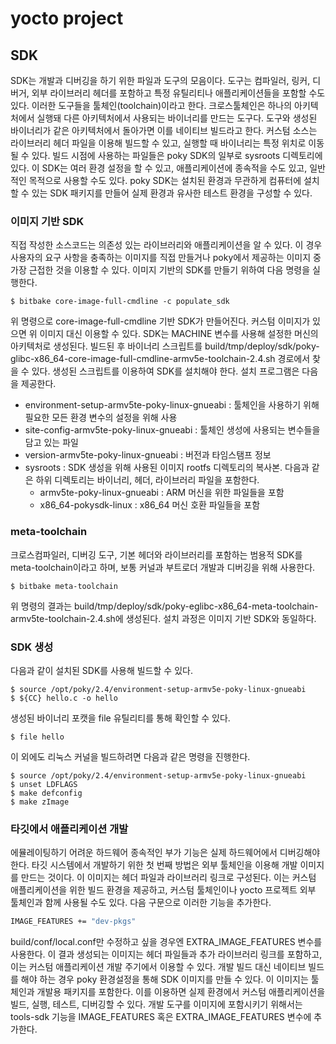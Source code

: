 # yocto project

## SDK

SDK는 개발과 디버깅을 하기 위한 파일과 도구의 모음이다. 도구는 컴파일러, 링커, 디버거, 외부 라이브러리 헤더를 포함하고 특정 유틸리티나 애플리케이션들을 포함할 수도 있다. 이러한 도구들을 툴체인(toolchain)이라고 한다.
크로스툴체인은 하나의 아키텍처에서 실행돼 다른 아키텍처에서 사용되는 바이너리를 만드는 도구다. 도구와 생성된 바이너리가 같은 아키텍처에서 돌아가면 이를 네이티브 빌드라고 한다.
커스텀 소스는 라이브러리 헤더 파일을 이용해 빌드할 수 있고, 실행할 때 바이너리는 특정 위치로 이동될 수 있다. 빌드 시점에 사용하는 파일들은 poky SDK의 일부로 sysroots 디렉토리에 있다. 이 SDK는 여러 환경 설정을 할 수 있고, 애플리케이션에 종속적을 수도 있고, 일반적인 목적으로 사용할 수도 있다.
poky SDK는 설치된 환경과 무관하게 컴퓨터에 설치할 수 있는 SDK 패키지를 만들어 실제 환경과 유사한 테스트 환경을 구성할 수 있다.

### 이미지 기반 SDK

직접 작성한 소스코드는 의존성 있는 라이브러리와 애플리케이션을 알 수 있다. 이 경우 사용자의 요구 사항을 충족하는 이미지를 직접 만들거나 poky에서 제공하는 이미지 중 가장 근접한 것을 이용할 수 있다.
이미지 기반의 SDK를 만들기 위하여 다음 명령을 실행한다.
```console
$ bitbake core-image-full-cmdline -c populate_sdk
```
위 명령으로 core-image-full-cmdline 기반 SDK가 만들어진다. 커스텀 이미지가 있으면 위 이미지 대신 이용할 수 있다. SDK는 MACHINE 변수를 사용해 설정한 머신의 아키텍처로 생성된다.
빌드된 후 바이너리 스크립트를 build/tmp/deploy/sdk/poky-glibc-x86_64-core-image-full-cmdline-armv5e-toolchain-2.4.sh 경로에서 찾을 수 있다.
생성된 스크립트를 이용하여 SDK를 설치해야 한다. 설치 프로그램은 다음을 제공한다.
* environment-setup-armv5te-poky-linux-gnueabi : 툴체인을 사용하기 위해 필요한 모든 환경 변수의 설정을 위해 사용
* site-config-armv5te-poky-linux-gnueabi : 툴체인 생성에 사용되는 변수들을 담고 있는 파일
* version-armv5te-poky-linux-gnueabi : 버전과 타임스탬프 정보
* sysroots : SDK 생성을 위해 사용된 이미지 rootfs 디렉토리의 복사본. 다음과 같은 하위 디렉토리는 바이너리, 헤더, 라이브러리 파일을 포함한다.
    * armv5te-poky-linux-gnueabi : ARM 머신을 위한 파일들을 포함
    * x86_64-pokysdk-linux : x86_64 머신 호환 파일들을 포함

### meta-toolchain

크로스컴파일러, 디버깅 도구, 기본 헤더와 라이브러리를 포함하는 범용적 SDK를 meta-toolchain이라고 하며, 보통 커널과 부트로더 개발과 디버깅을 위해 사용한다.
```console
$ bitbake meta-toolchain
```
위 명령의 결과는 build/tmp/deploy/sdk/poky-eglibc-x86_64-meta-toolchain-armv5te-toolchain-2.4.sh에 생성된다. 설치 과정은 이미지 기반 SDK와 동일하다.

### SDK 생성

다음과 같이 설치된 SDK를 사용해 빌드할 수 있다.
```console
$ source /opt/poky/2.4/environment-setup-armv5e-poky-linux-gnueabi
$ ${CC} hello.c -o hello
```

생성된 바이너리 포캣을 file 유틸리티를 통해 확인할 수 있다.
```console
$ file hello
```

이 외에도 리눅스 커널을 빌드하려면 다음과 같은 명령을 진행한다.
```console
$ source /opt/poky/2.4/environment-setup-armv5e-poky-linux-gnueabi
$ unset LDFLAGS
$ make defconfig
$ make zImage
```

### 타깃에서 애플리케이션 개발

에뮬레이팅하기 어려운 하드웨어 종속적인 부가 기능은 실제 하드웨어에서 디버깅해야 한다.
타깃 시스템에서 개발하기 위한 첫 번째 방법은 외부 툴체인을 이용해 개발 이미지를 만드는 것이다. 이 이미지는 헤더 파일과 라이브러리 링크로 구성된다. 이는 커스텀 애플리케이션을 위한 빌드 환경을 제공하고, 커스텀 툴체인이나 yocto 프로젝트 외부 툴체인과 함께 사용될 수도 있다. 다음 구문으로 이러한 기능을 추가한다.
```bash
IMAGE_FEATURES += "dev-pkgs"
```
build/conf/local.conf만 수정하고 싶을 경우엔 EXTRA_IMAGE_FEATURES 변수를 사용한다.
이 결과 생성되는 이미지는 헤더 파일들과 추가 라이브러리 링크를 포함하고, 이는 커스텀 애플리케이션 개발 주기에서 이용할 수 있다.
개발 빌드 대신 네이티브 빌드를 해야 하는 경우 poky 환경설정을 통해 SDK 이미지를 만들 수 있다. 이 이미지는 툴체인과 개발용 패키지를 포함한다. 이를 이용하면 실제 환경에서 커스텀 애플리케이션을 빌드, 실행, 테스트, 디버깅할 수 있다.
개발 도구를 이미지에 포함시키기 위해서는 tools-sdk 기능을 IMAGE_FEATURES 혹은 EXTRA_IMAGE_FEATURES 변수에 추가한다.